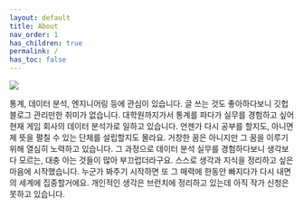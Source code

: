 ```yaml
---
layout: default
title: About
nav_order: 1
has_children: true
permalink: /
has_toc: false
---
```


![](https://s-seo.github.io/assets/images/KakaoTalk_20211226_134517319.PNG) 

통계, 데이터 분석, 엔지니어링 등에 관심이 있습니다. 글 쓰는 것도 좋아하다보니 깃헙 블로그 관리만한 취미가 없습니다. 대학원까지가서 통계를 파다가 실무를 경험하고 싶어 현재 게임 회사의 데이터 분석가로 일하고 있습니다. 언젠가 다시 공부를 할지도, 아니면 제 뜻을 펼칠 수 있는 단체를 설립할지도 몰라요. 거창한 꿈은 아니지만 그 꿈을 이루기 위해 열심히 노력하고 있습니다. 그 과정으로 데이터 분석 실무를 경험하다보니 생각보다 모르는, 대충 아는 것들이 많아 부끄럽더라구요. 스스로 생각과 지식을 정리하고 싶은 마음에 시작했습니다. 누군가 봐주기 시작하면 또 그 매력에 한동안 빠지다가 다시 내면의 세계에 집중할거에요. 개인적인 생각은 브런치에 정리하고 있는데 아직 작가 신청은 못하고 있습니다. 